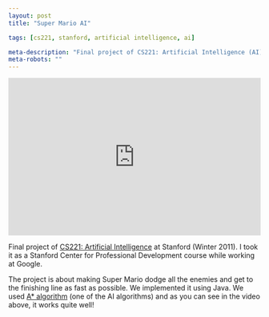 ```yaml
---
layout: post
title: "Super Mario AI"

tags: [cs221, stanford, artificial intelligence, ai]

meta-description: "Final project of CS221: Artificial Intelligence (AI) at Stanford (Winter 2011) - making Super Mario driven by AI."
meta-robots: ""
---
```


<iframe width="100%" height="315" src="http://www.youtube.com/embed/tO6JYmD43uE" frameborder="0" allowfullscreen></iframe>

Final project of [CS221: Artificial Intelligence](http://www.stanford.edu/class/cs221/) at Stanford (Winter 2011). I took it as a Stanford Center for Professional Development course while working at Google.

The project is about making Super Mario dodge all the enemies and get to the finishing line as fast as possible. We implemented it using Java. We used [A* algorithm](http://en.wikipedia.org/wiki/A*_search_algorithm) (one of the AI algorithms) and as you can see in the video above, it works quite well!
